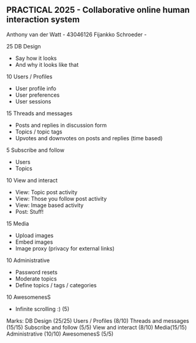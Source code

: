 PRACTICAL 2025 - Collaborative online human interaction system
--------------
Anthony van der Watt - 43046126
Fijankko Schroeder - 

25 DB Design
  - Say how it looks
  - And why it looks like that


10 Users / Profiles
  - User profile info
  - User preferences
  - User sessions


15 Threads and messages
  - Posts and replies in discussion form
  - Topics / topic tags
  - Upvotes and downvotes on posts and replies (time based)


5 Subscribe and follow
  - Users
  - Topics

10 View and interact
  - View: Topic post activity
  - View: Those you follow post activity
  - View: Image based activity
  - Post: Stuff!

15 Media
  - Upload images
  - Embed images
  - Image proxy (privacy for external links)


10 Administrative
  - Password resets
  - Moderate topics
  - Define topics / tags / categories


10 AwesomenesS
  - Infinite scrolling :) (5)

  Marks:
  DB Design (25/25)
  Users / Profiles (8/10)
  Threads and messages (15/15)
  Subscribe and follow (5/5)
  View and interact (8/10)
  Media(15/15)
  Administrative (10/10)
  AwesomenesS (5/5)



